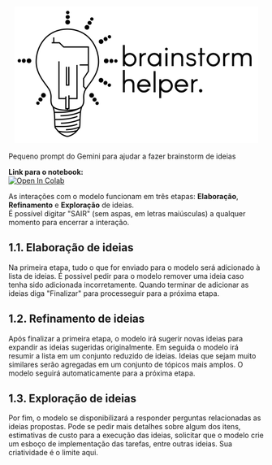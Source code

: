 <p align="center">
  <picture>
    <source media="(prefers-color-scheme: dark)" srcset="/assets/dark_480.png">
    <source media="(prefers-color-scheme: light)" srcset="/assets/light_480.png">
    <img alt="Shows an illustrated sun in light mode and a moon with stars in dark mode." src="/assets/light_480.png">
  </picture>
</p>

Pequeno prompt do Gemini para ajudar a fazer brainstorm de ideias

**Link para o notebook:**  
[![Open In Colab](https://colab.research.google.com/assets/colab-badge.svg)](https://colab.research.google.com/github/martinsadw/brainstorm-helper/blob/main/brainstorm_helper.ipynb)

As interações com o modelo funcionam em três etapas: **Elaboração**, **Refinamento** e **Exploração** de ideias.  
É possível digitar "SAIR" (sem aspas, em letras maiúsculas) a qualquer momento para encerrar a interação.

## 1.1. Elaboração de ideias

Na primeira etapa, tudo o que for enviado para o modelo será adicionado à lista de ideias. É possivel pedir para o modelo remover uma ideia caso tenha sido adicionada incorretamente. Quando terminar de adicionar as ideias diga "Finalizar" para processeguir para a próxima etapa.

## 1.2. Refinamento de ideias

Após finalizar a primeira etapa, o modelo irá sugerir novas ideias para expandir as ideias sugeridas originalmente. Em seguida o modelo irá resumir a lista em um conjunto reduzido de ideias. Ideias que sejam muito similares serão agregadas em um conjunto de tópicos mais amplos. O modelo seguirá automaticamente para a próxima etapa.

## 1.3. Exploração de ideias

Por fim, o modelo se disponibilizará a responder perguntas relacionadas as ideias propostas. Pode se pedir mais detalhes sobre algum dos itens, estimativas de custo para a execução das ideias, solicitar que o modelo crie um esboço de implementação das tarefas, entre outras ideias. Sua criatividade é o limite aqui.
